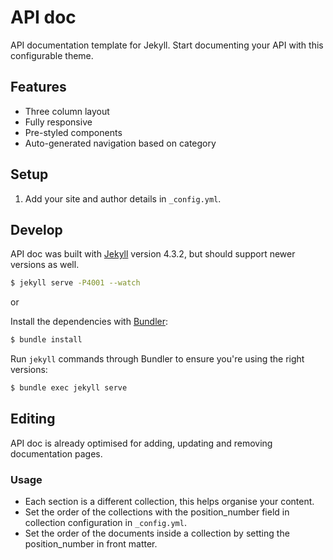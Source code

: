 # API doc

API documentation template for Jekyll.
Start documenting your API with this configurable theme.

## Features

* Three column layout
* Fully responsive
* Pre-styled components
* Auto-generated navigation based on category

## Setup

1. Add your site and author details in `_config.yml`.

## Develop

API doc was built with [Jekyll](http://jekyllrb.com/) version 4.3.2, but should support newer versions as well.

~~~bash
$ jekyll serve -P4001 --watch
~~~

or 

Install the dependencies with [Bundler](http://bundler.io/):

~~~bash
$ bundle install
~~~

Run `jekyll` commands through Bundler to ensure you're using the right versions:

~~~bash
$ bundle exec jekyll serve
~~~

## Editing

API doc is already optimised for adding, updating and removing documentation pages.

### Usage

* Each section is a different collection, this helps organise your content.
* Set the order of the collections with the position_number field in collection configuration in `_config.yml`.
* Set the order of the documents inside a collection by setting the position_number in front matter.

